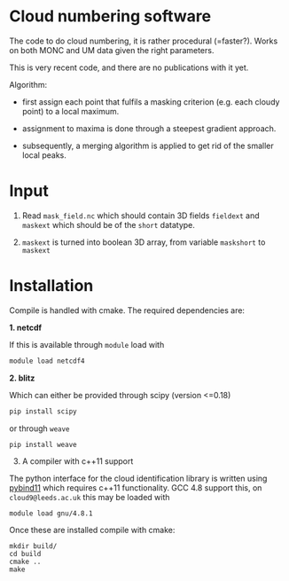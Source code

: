 # Cloud numbering software

The code to do cloud numbering, it is rather procedural (=faster?). Works on
both MONC and UM data given the right parameters.

This is very recent code, and there are no publications with it yet. 

Algorithm:

- first assign each point that fulfils a masking criterion (e.g. each cloudy
point) to a local maximum.

- assignment to maxima is done through a steepest gradient approach. 

- subsequently, a merging algorithm is applied to get rid of the smaller local
peaks.

# Input

1. Read `mask_field.nc` which should contain 3D fields `fieldext` and `maskext`
which should be of the `short` datatype.

2. `maskext` is turned into boolean 3D array, from variable `maskshort` to
`maskext`

# Installation

Compile is handled with cmake. The required dependencies are:

**1. netcdf**

If this is available through `module` load with

```bash
module load netcdf4
```

**2. blitz**

Which can either be provided through scipy (version <=0.18)

```bash
pip install scipy
```

or through `weave`

```bash
pip install weave
```

3. A compiler with c++11 support

The python interface for the cloud identification library is written using
[pybind11](https://github.com/pybind/pybind11) which requires c++11
functionality. GCC 4.8 support this, on `cloud9@leeds.ac.uk` this may be loaded
with

```
module load gnu/4.8.1
```

Once these are installed compile with cmake:

    mkdir build/
    cd build
    cmake ..
    make
